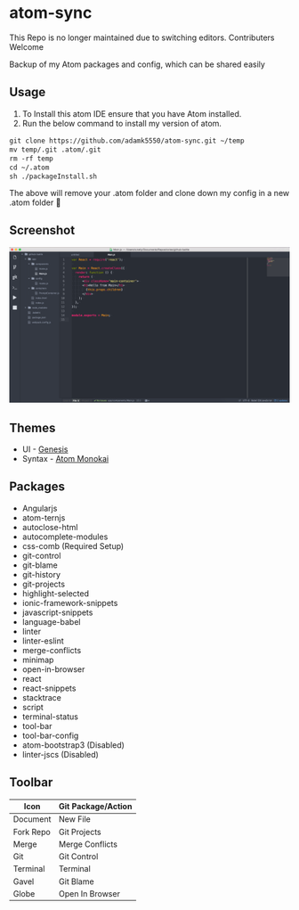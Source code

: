 # atom-sync

This Repo is no longer maintained due to switching editors. Contributers Welcome

Backup of my Atom packages and config, which can be shared easily

## Usage
1. To Install this atom IDE ensure that you have Atom installed.
2. Run the below command to install my version of atom.
```
git clone https://github.com/adamk5550/atom-sync.git ~/temp
mv temp/.git .atom/.git
rm -rf temp
cd ~/.atom
sh ./packageInstall.sh

```

The above will remove your .atom folder and clone down my config in a new .atom folder :tada:

## Screenshot
![Screenshot](img/screenshot.png)

## Themes

- UI - [Genesis](https://atom.io/themes/genesis-ui)
- Syntax - [Atom Monokai](https://atom.io/themes/atom-monokai)


## Packages

- Angularjs
- atom-ternjs
- autoclose-html
- autocomplete-modules
- css-comb (Required Setup)
- git-control
- git-blame
- git-history
- git-projects
- highlight-selected
- ionic-framework-snippets
- javascript-snippets
- language-babel
- linter
- linter-eslint
- merge-conflicts
- minimap
- open-in-browser
- react
- react-snippets
- stacktrace
- script
- terminal-status
- tool-bar
- tool-bar-config
- atom-bootstrap3 (Disabled)
- linter-jscs (Disabled)

## Toolbar

|Icon|Git Package/Action|
|---|---|
|Document|New File|
|Fork Repo|Git Projects|
|Merge| Merge Conflicts|
|Git|Git Control|
|Terminal|Terminal|
|Gavel|Git Blame|
|Globe|Open In Browser|
